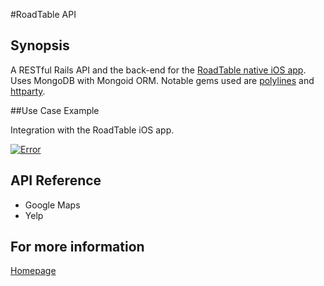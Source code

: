 #RoadTable API

## Synopsis

A RESTful Rails API and the back-end for the [RoadTable native iOS app](https://github.com/roadtable/roadtable-ios). Uses MongoDB with Mongoid ORM. Notable gems used are [polylines](https://github.com/joshuaclayton/polylines) and [httparty](https://github.com/jnunemaker/httparty).

##Use Case Example

Integration with the RoadTable iOS app.

[![Error](http://img.youtube.com/vi/fHweuj7RcwM/0.jpg)](http://www.youtube.com/watch?v=fHweuj7RcwM)

## API Reference

- Google Maps
- Yelp

## For more information

[Homepage](http://roadtable.herokuapp.com)
